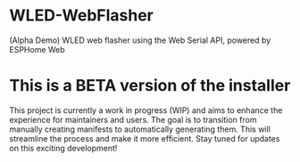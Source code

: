 # WLED-WebFlasher
(Alpha Demo) WLED web flasher using the Web Serial API, powered by ESPHome Web

# This is a BETA version of the installer
This project is currently a work in progress (WIP) and aims to enhance the experience for maintainers and users. The goal is to transition from manually creating manifests to automatically generating them. This will streamline the process and make it more efficient. Stay tuned for updates on this exciting development!